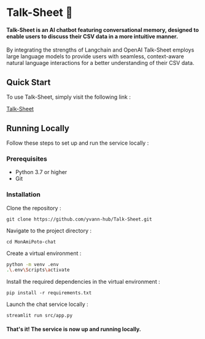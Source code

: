 # Talk-Sheet 📄

#### Talk-Sheet is an AI chatbot featuring conversational memory, designed to enable users to discuss their CSV data in a more intuitive manner. 
By integrating the strengths of Langchain and OpenAI Talk-Sheet employs large language models to provide users with seamless, 
context-aware natural language interactions for a better understanding of their CSV data.

## Quick Start
To use Talk-Sheet, simply visit the following link :

[Talk-Sheet](https://talk-sheet.streamlit.app/)


## Running Locally
Follow these steps to set up and run the service locally :

### Prerequisites
- Python 3.7 or higher
- Git

### Installation
Clone the repository :

`git clone https://github.com/yvann-hub/Talk-Sheet.git`


Navigate to the project directory :

`cd MonAmiPoto-chat`


Create a virtual environment :
```bash
python -m venv .env
.\.env\Scripts\activate
```

Install the required dependencies in the virtual environment :

`pip install -r requirements.txt`


Launch the chat service locally :

`streamlit run src/app.py`

#### That's it! The service is now up and running locally.
